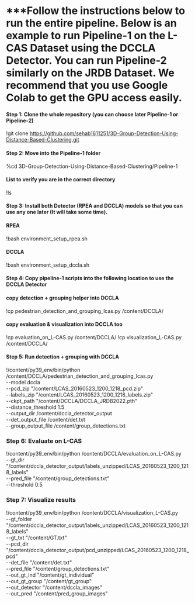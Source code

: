 # ***Follow the instructions below to run the entire pipeline. Below is an example to run Pipeline-1 on the L-CAS Dataset using the DCCLA Detector. You can run Pipeline-2 similarly on the JRDB Dataset. We recommend that you use Google Colab to get the GPU access easily.

#### Step 1: Clone the whole repository (you can choose later Pipeline-1 or Pipeline-2)
!git clone https://github.com/sehab1611251/3D-Group-Detection-Using-Distance-Based-Clustering.git

#### Step 2: Move into the Pipeline-1 folder 
%cd 3D-Group-Detection-Using-Distance-Based-Clustering/Pipeline-1
#### List to verify you are in the correct directory
!ls

#### Step 3: Install both Detector (RPEA and DCCLA) models so that you can use any one later (It will take some time).
#### RPEA
!bash environment_setup_rpea.sh
#### DCCLA
!bash environment_setup_dccla.sh

#### Step 4: Copy pipeline‐1 scripts into the following location to use the DCCLA Detector
#### copy detection + grouping helper into DCCLA
!cp pedestrian_detection_and_grouping_lcas.py /content/DCCLA/
#### copy evaluation & visualization into DCCLA too
!cp evaluation_on_L-CAS.py /content/DCCLA/
!cp visualization_L-CAS.py /content/DCCLA/

#### Step 5: Run detection + grouping with DCCLA
!/content/py39_env/bin/python /content/DCCLA/pedestrian_detection_and_grouping_lcas.py \
  --model dccla \
  --pcd_zip   "/content/LCAS_20160523_1200_1218_pcd.zip" \
  --labels_zip "/content/LCAS_20160523_1200_1218_labels.zip" \
  --ckpt_path  "/content/DCCLA/DCCLA_JRDB2022.pth" \
  --distance_threshold 1.5 \
  --output_dir        /content/dccla_detector_output \
  --det_output_file   /content/det.txt \
  --group_output_file /content/group_detections.txt

### Step 6: Evaluate on L-CAS
!/content/py39_env/bin/python /content/DCCLA/evaluation_on_L-CAS.py \
  --gt_dir    "/content/dccla_detector_output/labels_unzipped/LCAS_20160523_1200_1218_labels" \
  --pred_file "/content/group_detections.txt" \
  --threshold 0.5

### Step 7: Visualize results
!/content/py39_env/bin/python /content/DCCLA/visualization_L-CAS.py \
  --gt_folder "/content/dccla_detector_output/labels_unzipped/LCAS_20160523_1200_1218_labels" \
  --gt_txt    "/content/GT.txt" \
  --pcd_dir   "/content/dccla_detector_output/pcd_unzipped/LCAS_20160523_1200_1218_pcd" \
  --det_file  "/content/det.txt" \
  --pred_file "/content/group_detections.txt" \
  --out_gt_ind   "/content/gt_individual" \
  --out_gt_group "/content/gt_group" \
  --out_detector "/content/dccla_images" \
  --out_pred      "/content/pred_group_images"
